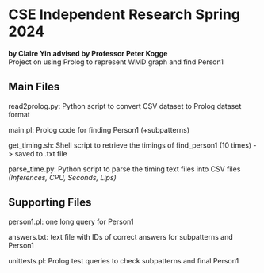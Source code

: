 # CSE Independent Research Spring 2024 
**by Claire Yin** 
**advised by Professor Peter Kogge**  
Project on using Prolog to represent WMD graph and find Person1

## Main Files
read2prolog.py: Python script to convert CSV dataset to Prolog dataset format  

main.pl: Prolog code for finding Person1 (+subpatterns)  

get_timing.sh: Shell script to retrieve the timings of find_person1 (10 times) -> saved to .txt file 

parse_time.py: Python script to parse the timing text files into CSV files  
*(Inferences, CPU, Seconds, Lips)*

## Supporting Files
person1.pl: one long query for Person1  

answers.txt: text file with IDs of correct answers for subpatterns and Person1 
 
 unittests.pl: Prolog test queries to check subpatterns and final Person1

